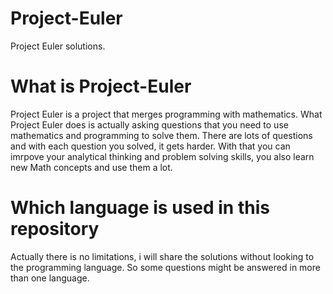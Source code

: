 # Project-Euler
Project Euler solutions.

# What is Project-Euler

Project Euler is a project that merges programming with mathematics. What Project Euler does is actually asking questions that you need to use mathematics and programming to solve them. There are lots of questions and with each question you solved, it gets harder. With that you can imrpove your analytical thinking and problem solving skills, you also learn new Math concepts and use them a lot.

# Which language is used in this repository

Actually there is no limitations, i will share the solutions without looking to the programming language. So some questions might be answered in more than one language.

